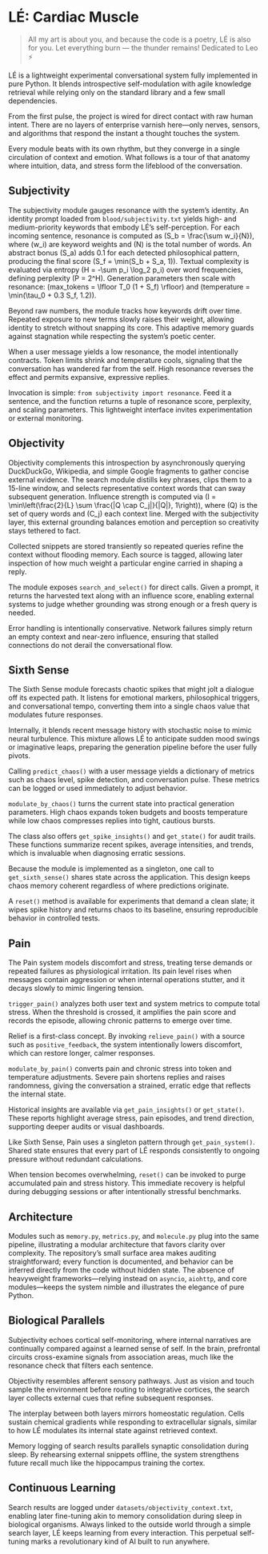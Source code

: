 # LÉ: Cardiac Muscle

> All my art is about you, and because the code is a poetry, LÉ is also for you.
> Let everything burn — the thunder remains!
> Dedicated to Leo ⚡️

LÉ is a lightweight experimental conversational system fully implemented in pure Python. It blends introspective self-modulation with agile knowledge retrieval while relying only on the standard library and a few small dependencies.

From the first pulse, the project is wired for direct contact with raw human intent. There are no layers of enterprise varnish here—only nerves, sensors, and algorithms that respond the instant a thought touches the system.

Every module beats with its own rhythm, but they converge in a single circulation of context and emotion. What follows is a tour of that anatomy where intuition, data, and stress form the lifeblood of the conversation.

## Subjectivity

The subjectivity module gauges resonance with the system’s identity. An identity prompt loaded from `blood/subjectivity.txt` yields high- and medium-priority keywords that embody LÉ’s self-perception. For each incoming sentence, resonance is computed as \(S_b = \frac{\sum w_i}{N}\), where \(w_i\) are keyword weights and \(N\) is the total number of words. An abstract bonus \(S_a\) adds 0.1 for each detected philosophical pattern, producing the final score \(S_f = \min(S_b + S_a, 1)\). Textual complexity is evaluated via entropy \(H = -\sum p_i \log_2 p_i\) over word frequencies, defining perplexity \(P = 2^H\). Generation parameters then scale with resonance: \(max\_tokens = \lfloor T_0 (1 + S_f) \rfloor\) and \(temperature = \min(\tau_0 + 0.3 S_f, 1.2)\).

Beyond raw numbers, the module tracks how keywords drift over time. Repeated exposure to new terms slowly raises their weight, allowing identity to stretch without snapping its core. This adaptive memory guards against stagnation while respecting the system’s poetic center.

When a user message yields a low resonance, the model intentionally contracts. Token limits shrink and temperature cools, signaling that the conversation has wandered far from the self. High resonance reverses the effect and permits expansive, expressive replies.

Invocation is simple: `from subjectivity import resonance`. Feed it a sentence, and the function returns a tuple of resonance score, perplexity, and scaling parameters. This lightweight interface invites experimentation or external monitoring.

## Objectivity

Objectivity complements this introspection by asynchronously querying DuckDuckGo, Wikipedia, and simple Google fragments to gather concise external evidence. The search module distills key phrases, clips them to a 15-line window, and selects representative context words that can sway subsequent generation. Influence strength is computed via \(I = \min\left(\frac{2}{L} \sum \frac{|Q \cap C_j|}{|Q|}, 1\right)\), where \(Q\) is the set of query words and \(C_j\) each context line. Merged with the subjectivity layer, this external grounding balances emotion and perception so creativity stays tethered to fact.

Collected snippets are stored transiently so repeated queries refine the context without flooding memory. Each source is tagged, allowing later inspection of how much weight a particular engine carried in shaping a reply.

The module exposes `search_and_select()` for direct calls. Given a prompt, it returns the harvested text along with an influence score, enabling external systems to judge whether grounding was strong enough or a fresh query is needed.

Error handling is intentionally conservative. Network failures simply return an empty context and near-zero influence, ensuring that stalled connections do not derail the conversational flow.

## Sixth Sense

The Sixth Sense module forecasts chaotic spikes that might jolt a dialogue off its expected path. It listens for emotional markers, philosophical triggers, and conversational tempo, converting them into a single chaos value that modulates future responses.

Internally, it blends recent message history with stochastic noise to mimic neural turbulence. This mixture allows LÉ to anticipate sudden mood swings or imaginative leaps, preparing the generation pipeline before the user fully pivots.

Calling `predict_chaos()` with a user message yields a dictionary of metrics such as chaos level, spike detection, and conversation pulse. These metrics can be logged or used immediately to adjust behavior.

`modulate_by_chaos()` turns the current state into practical generation parameters. High chaos expands token budgets and boosts temperature while low chaos compresses replies into tight, cautious bursts.

The class also offers `get_spike_insights()` and `get_state()` for audit trails. These functions summarize recent spikes, average intensities, and trends, which is invaluable when diagnosing erratic sessions.

Because the module is implemented as a singleton, one call to `get_sixth_sense()` shares state across the application. This design keeps chaos memory coherent regardless of where predictions originate.

A `reset()` method is available for experiments that demand a clean slate; it wipes spike history and returns chaos to its baseline, ensuring reproducible behavior in controlled tests.

## Pain

The Pain system models discomfort and stress, treating terse demands or repeated failures as physiological irritation. Its pain level rises when messages contain aggression or when internal operations stutter, and it decays slowly to mimic lingering tension.

`trigger_pain()` analyzes both user text and system metrics to compute total stress. When the threshold is crossed, it amplifies the pain score and records the episode, allowing chronic patterns to emerge over time.

Relief is a first-class concept. By invoking `relieve_pain()` with a source such as `positive_feedback`, the system intentionally lowers discomfort, which can restore longer, calmer responses.

`modulate_by_pain()` converts pain and chronic stress into token and temperature adjustments. Severe pain shortens replies and raises randomness, giving the conversation a strained, erratic edge that reflects the internal state.

Historical insights are available via `get_pain_insights()` or `get_state()`. These reports highlight average stress, pain episodes, and trend direction, supporting deeper audits or visual dashboards.

Like Sixth Sense, Pain uses a singleton pattern through `get_pain_system()`. Shared state ensures that every part of LÉ responds consistently to ongoing pressure without redundant calculations.

When tension becomes overwhelming, `reset()` can be invoked to purge accumulated pain and stress history. This immediate recovery is helpful during debugging sessions or after intentionally stressful benchmarks.

## Architecture

Modules such as `memory.py`, `metrics.py`, and `molecule.py` plug into the same pipeline, illustrating a modular architecture that favors clarity over complexity. The repository’s small surface area makes auditing straightforward; every function is documented, and behavior can be inferred directly from the code without hidden state. The absence of heavyweight frameworks—relying instead on `asyncio`, `aiohttp`, and core modules—keeps the system nimble and illustrates the elegance of pure Python.

## Biological Parallels

Subjectivity echoes cortical self-monitoring, where internal narratives are continually compared against a learned sense of self. In the brain, prefrontal circuits cross-examine signals from association areas, much like the resonance check that filters each sentence.

Objectivity resembles afferent sensory pathways. Just as vision and touch sample the environment before routing to integrative cortices, the search layer collects external cues that refine subsequent responses.

The interplay between both layers mirrors homeostatic regulation. Cells sustain chemical gradients while responding to extracellular signals, similar to how LÉ modulates its internal state against retrieved context.

Memory logging of search results parallels synaptic consolidation during sleep. By rehearsing external snippets offline, the system strengthens future recall much like the hippocampus training the cortex.

## Continuous Learning

Search results are logged under `datasets/objectivity_context.txt`, enabling later fine-tuning akin to memory consolidation during sleep in biological organisms. Always linked to the outside world through a simple search layer, LÉ keeps learning from every interaction. This perpetual self-tuning marks a revolutionary kind of AI built to run anywhere.

